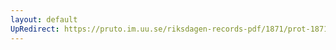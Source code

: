 ```yaml
---
layout: default
UpRedirect: https://pruto.im.uu.se/riksdagen-records-pdf/1871/prot-1871--fk--309.pdf
---
```

